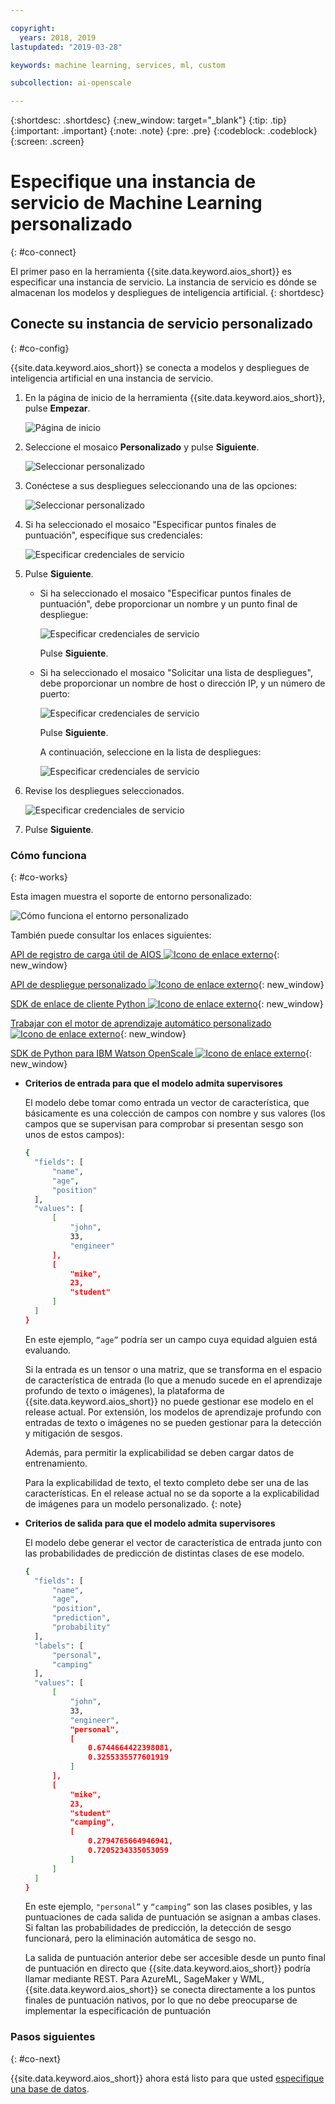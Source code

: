 ```yaml
---

copyright:
  years: 2018, 2019
lastupdated: "2019-03-28"

keywords: machine learning, services, ml, custom 

subcollection: ai-openscale

---
```


{:shortdesc: .shortdesc}
{:new_window: target="_blank"}
{:tip: .tip}
{:important: .important}
{:note: .note}
{:pre: .pre}
{:codeblock: .codeblock}
{:screen: .screen}

# Especifique una instancia de servicio de Machine Learning personalizado
{: #co-connect}

El primer paso en la herramienta {{site.data.keyword.aios_short}} es especificar una instancia de servicio. La instancia de servicio es dónde se almacenan los modelos y despliegues de inteligencia artificial.
{: shortdesc}

## Conecte su instancia de servicio personalizado
{: #co-config}

{{site.data.keyword.aios_short}} se conecta a modelos y despliegues de inteligencia artificial en una instancia de servicio.

1.  En la página de inicio de la herramienta {{site.data.keyword.aios_short}}, pulse **Empezar**.

    ![Página de inicio](images/gs-config-start.png)

2.  Seleccione el mosaico **Personalizado** y pulse **Siguiente**.

    ![Seleccionar personalizado](images/connect-custom.png)

3.  Conéctese a sus despliegues seleccionando una de las opciones:

    ![Seleccionar personalizado](images/connect-custom-deploy.png)

4.  Si ha seleccionado el mosaico "Especificar puntos finales de puntuación", especifique sus credenciales:

    ![Especificar credenciales de servicio](images/connect-custom-cred.png)

5.  Pulse **Siguiente**.

    - Si ha seleccionado el mosaico "Especificar puntos finales de puntuación", debe proporcionar un nombre y un punto final de despliegue:

      ![Especificar credenciales de servicio](images/connect-custom-endpoint.png)

      Pulse **Siguiente**.

    - Si ha seleccionado el mosaico "Solicitar una lista de despliegues", debe proporcionar un nombre de host o dirección IP, y un número de puerto:

      ![Especificar credenciales de servicio](images/connect-custom-apiendpoint.png)

      Pulse **Siguiente**.

      A continuación, seleccione en la lista de despliegues:

      ![Especificar credenciales de servicio](images/connect-custom-apiendpoint2.png)

6.  Revise los despliegues seleccionados.

    ![Especificar credenciales de servicio](images/connect-custom-deploy2.png)

7.  Pulse **Siguiente**.

### Cómo funciona
{: #co-works}

Esta imagen muestra el soporte de entorno personalizado:

![Cómo funciona el entorno personalizado](images/custom-how-works.png)

También puede consultar los enlaces siguientes:

[API de registro de carga útil de AIOS ![Icono de enlace externo](../../icons/launch-glyph.svg "Icono de enlace externo")](https://{DomainName}/apidocs/ai-openscale#publish-scoring-payload){: new_window}

[API de despliegue personalizado ![Icono de enlace externo](../../icons/launch-glyph.svg "Icono de enlace externo")](https://aiopenscale-custom-deployement-spec.mybluemix.net/){: new_window}

[SDK de enlace de cliente Python ![Icono de enlace externo](../../icons/launch-glyph.svg "Icono de enlace externo")](http://ai-openscale-python-client.mybluemix.net/#bindings){: new_window}

[Trabajar con el motor de aprendizaje automático personalizado ![Icono de enlace externo](../../icons/launch-glyph.svg "Icono de enlace externo")](https://github.com/pmservice/ai-openscale-tutorials/blob/master/notebooks/AI%20OpenScale%20and%20Custom%20ML%20Engine.ipynb){: new_window}

[SDK de Python para IBM Watson OpenScale ![Icono de enlace externo](../../icons/launch-glyph.svg "Icono de enlace externo")](https://pypi.org/project/ibm-ai-openscale/){: new_window}

- **Criterios de entrada para que el modelo admita supervisores**

  El modelo debe tomar como entrada un vector de característica, que básicamente es una colección de campos con nombre y sus valores (los campos que se supervisan para comprobar si presentan sesgo son unos de estos campos):

  ```bash
  {
    "fields": [
        "name",
        "age",
        "position"
    ],
    "values": [
        [
            "john",
            33,
            "engineer"
        ],
        [
            "mike",
            23,
            "student"
        ]
    ]
  }
  ```

  En este ejemplo, `“age”` podría ser un campo cuya equidad alguien está evaluando.

  Si la entrada es un tensor o una matriz, que se transforma en el espacio de característica de entrada (lo que a menudo sucede en el aprendizaje profundo de texto o imágenes), la plataforma de {{site.data.keyword.aios_short}} no puede gestionar ese modelo en el release actual. Por extensión, los modelos de aprendizaje profundo con entradas de texto o imágenes no se pueden gestionar para la detección y mitigación de sesgos.

  Además, para permitir la explicabilidad se deben cargar datos de entrenamiento.

  Para la explicabilidad de texto, el texto completo debe ser una de las características. En el release actual no se da soporte a la explicabilidad de imágenes para un modelo personalizado.
  {: note}

- **Criterios de salida para que el modelo admita supervisores**

  El modelo debe generar el vector de característica de entrada junto con las probabilidades de predicción de distintas clases de ese modelo.

  ```bash
  {
    "fields": [
        "name",
        "age",
        "position",
        "prediction",
        "probability"
    ],
    "labels": [
        "personal",
        "camping"
    ],
    "values": [
        [
            "john",
            33,
            "engineer",
            "personal",
            [
                0.6744664422398081,
                0.3255335577601919
            ]
        ],
        [
            "mike",
            23,
            "student"
            "camping",
            [
                0.2794765664946941,
                0.7205234335053059
            ]
        ]
    ]
  }
  ```

  En este ejemplo, `"personal”` y `“camping”` son las clases posibles, y las puntuaciones de cada salida de puntuación se asignan a ambas clases. Si faltan las probabilidades de predicción, la detección de sesgo funcionará, pero la eliminación automática de sesgo no.

  La salida de puntuación anterior debe ser accesible desde un punto final de puntuación en directo que {{site.data.keyword.aios_short}} podría llamar mediante REST. Para AzureML, SageMaker y WML, {{site.data.keyword.aios_short}} se conecta directamente a los puntos finales de puntuación nativos, por lo que no debe preocuparse de implementar la especificación de puntuación

### Pasos siguientes
{: #co-next}

{{site.data.keyword.aios_short}} ahora está listo para que usted [especifique una base de datos](/docs/services/ai-openscale?topic=ai-openscale-connect-db).
